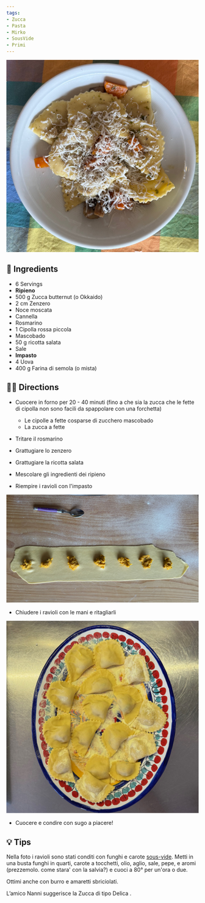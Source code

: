 ```yaml
---
tags:
- Zucca
- Pasta
- Mirko
- SousVide 
- Primi
---
```


![](../images/ravioli-zucca-e-zenzero.jpeg)
## 🧾 Ingredients

- 6 Servings
- **Ripieno**
- 500 g Zucca butternut (o Okkaido)
- 2 cm Zenzero
- Noce moscata
- Cannella
- Rosmarino
- 1 Cipolla rossa piccola
- Mascobado
- 50 g ricotta salata
- Sale
- **Impasto**
- 4 Uova
- 400 g Farina di semola (o mista)

## 👩‍🍳 Directions

- Cuocere in forno per 20 - 40 minuti (fino a che sia la zucca che le fette di cipolla non sono facili da spappolare con una forchetta)
	- Le cipolle a fette cosparse di zucchero mascobado
	- La zucca a fette
- Tritare il rosmarino
- Grattugiare lo zenzero
- Grattugiare la ricotta salata
- Mescolare gli ingredienti dei ripieno

- Riempire i ravioli con l'impasto

![](../images/ravioli-zucca-zenzero-chiusura.jpeg)
- Chiudere i ravioli con le mani e ritagliarli

![](../images/ravioli-zucca-e-zenzero-chiusi.jpeg)
- Cuocere e condire con sugo a piacere!

## 💡 Tips

Nella foto i ravioli sono stati conditi con funghi e carote [sous-vide](../Base/Sous-vide.md). 
Metti in una busta funghi in quarti, carote a tocchetti, olio, aglio, sale, pepe, e aromi (prezzemolo. come stara' con la salvia?) e cuoci a 80° per un'ora o due.

Ottimi anche con burro e amaretti sbriciolati.

L’amico Nanni suggerisce la Zucca di tipo Delica .

